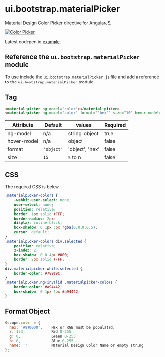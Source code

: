 # ui.bootstrap.materialPicker

Material Design Color Picker directive for AngularJS.

[![Color Picker](http://i.imgur.com/k1YbW7f.png)](http://codepen.io/templarian/pen/jPyvpv)

Latest codepen.io [example](http://codepen.io/templarian/pen/jPyvpv).

## Reference the `ui.bootstrap.materialPicker` module

To use include the `ui.bootstrap.materialPicker.js` file and add a reference to the `ui.bootstrap.materialPicker` module.

## Tag

```html
<material-picker ng-model="color"></material-picker>
<material-picker ng-model="color" format="'hex'" size="10" hover-model="hoverColor" size="15"></material-picker>
```

| Attribute   | Default    | values          | Required |
|-------------|------------|-----------------|----------|
| ng-model    | n/a   | string, object       | true |
| hover-model | n/a        | object          | false |
| format      | `'object'` | 'object', 'hex' | false |
| size        | `15`       | `5` to n        | false |

## CSS

The required CSS is below.

```css
.materialpicker-colors {
    -webkit-user-select: none;
    user-select: none;
    position: relative;
    border: 1px solid #FFF;
    border-radius: 2px;
    display: inline-block;
    box-shadow: 0 1px 5px rgba(0,0,0,0.5);
    cursor: default;
}
.materialpicker-colors div.selected {
    position: relative;
    z-index: 2;
    box-shadow: 0 0 4px #000;
    border: 2px solid #FFF;
}
div.materialpicker-white.selected {
    border-color: #78909C;
}
.materialpicker.ng-invalid .materialpicker-colors {
    border-color: #a94442;
    box-shadow: 0 1px 5px #a94442;
}
```

## Format Object

```javascript
$scope.color = {
  hex: '#990000',    Hex or RGB must be populated.
  r: 153,            Red 0-255
  g: 0,              Green 0-255
  b: 0,              Blue 0-255
  name: ''           Material Design Color Name or empty string
};
```
